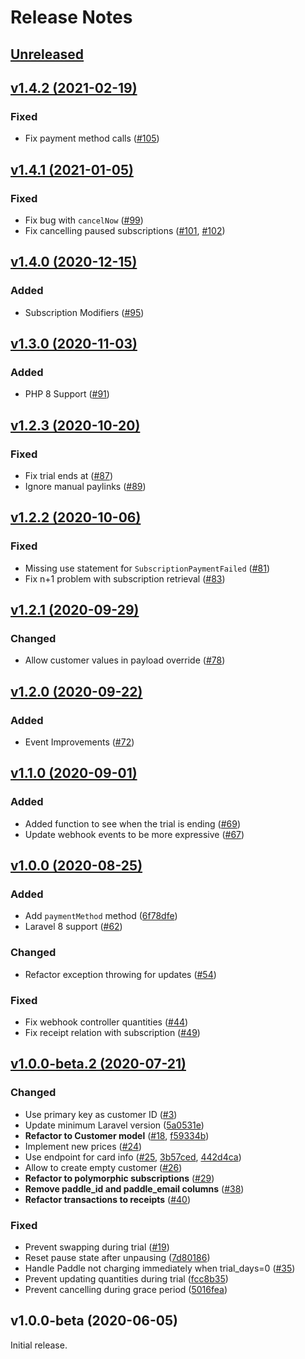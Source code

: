 # Release Notes

## [Unreleased](https://github.com/laravel/cashier-paddle/compare/v1.4.2...1.x)


## [v1.4.2 (2021-02-19)](https://github.com/laravel/cashier-paddle/compare/1.4.1...v1.4.2)

### Fixed
- Fix payment method calls ([#105](https://github.com/laravel/cashier-paddle/pull/105))


## [v1.4.1 (2021-01-05)](https://github.com/laravel/cashier-paddle/compare/1.4.0...v1.4.1)

### Fixed
- Fix bug with `cancelNow` ([#99](https://github.com/laravel/cashier-paddle/pull/99))
- Fix cancelling paused subscriptions ([#101](https://github.com/laravel/cashier-paddle/pull/101), [#102](https://github.com/laravel/cashier-paddle/pull/102))


## [v1.4.0 (2020-12-15)](https://github.com/laravel/cashier-paddle/compare/1.3.0...v1.4.0)

### Added
- Subscription Modifiers ([#95](https://github.com/laravel/cashier-paddle/pull/95))


## [v1.3.0 (2020-11-03)](https://github.com/laravel/cashier-paddle/compare/1.2.3...v1.3.0)

### Added
- PHP 8 Support ([#91](https://github.com/laravel/cashier-paddle/pull/91))


## [v1.2.3 (2020-10-20)](https://github.com/laravel/cashier-paddle/compare/1.2.2...v1.2.3)

### Fixed
- Fix trial ends at ([#87](https://github.com/laravel/cashier-paddle/pull/87))
- Ignore manual paylinks ([#89](https://github.com/laravel/cashier-paddle/pull/89))


## [v1.2.2 (2020-10-06)](https://github.com/laravel/cashier-paddle/compare/1.2.1...v1.2.2)

### Fixed
- Missing use statement for `SubscriptionPaymentFailed` ([#81](https://github.com/laravel/cashier-paddle/pull/81))
- Fix n+1 problem with subscription retrieval ([#83](https://github.com/laravel/cashier-paddle/pull/83))


## [v1.2.1 (2020-09-29)](https://github.com/laravel/cashier-paddle/compare/1.2.0...v1.2.1)

### Changed
- Allow customer values in payload override ([#78](https://github.com/laravel/cashier-paddle/pull/78))


## [v1.2.0 (2020-09-22)](https://github.com/laravel/cashier-paddle/compare/1.1.0...v1.2.0)

### Added
- Event Improvements ([#72](https://github.com/laravel/cashier-paddle/pull/72))


## [v1.1.0 (2020-09-01)](https://github.com/laravel/cashier-paddle/compare/1.0.0...v1.1.0)

### Added
- Added function to see when the trial is ending ([#69](https://github.com/laravel/cashier-paddle/pull/69))
- Update webhook events to be more expressive ([#67](https://github.com/laravel/cashier-paddle/pull/67))


## [v1.0.0 (2020-08-25)](https://github.com/laravel/cashier-paddle/compare/v1.0.0-beta.2...v1.0.0)

### Added
- Add `paymentMethod` method ([6f78dfe](https://github.com/laravel/cashier-paddle/commit/6f78dfe10a4fcb3033591385a1f20eb16412a8b7))
- Laravel 8 support ([#62](https://github.com/laravel/cashier-paddle/pull/62))

### Changed
- Refactor exception throwing for updates ([#54](https://github.com/laravel/cashier-paddle/pull/54))

### Fixed
- Fix webhook controller quantities ([#44](https://github.com/laravel/cashier-paddle/pull/44))
- Fix receipt relation with subscription ([#49](https://github.com/laravel/cashier-paddle/pull/49))


## [v1.0.0-beta.2 (2020-07-21)](https://github.com/laravel/cashier-paddle/compare/v1.0.0-beta...v1.0.0-beta.2)

### Changed
- Use primary key as customer ID ([#3](https://github.com/laravel/cashier-paddle/pull/3))
- Update minimum Laravel version ([5a0531e](https://github.com/laravel/cashier-paddle/commit/5a0531e8f595b080eed340290c4dd9dc9492d4ce))
- **Refactor to Customer model** ([#18](https://github.com/laravel/cashier-paddle/pull/18), [f59334b](https://github.com/laravel/cashier-paddle/commit/f59334b1b8cc34bf2b70b1ecb7f8fae3789f160c))
- Implement new prices ([#24](https://github.com/laravel/cashier-paddle/pull/24))
- Use endpoint for card info ([#25](https://github.com/laravel/cashier-paddle/pull/25), [3b57ced](https://github.com/laravel/cashier-paddle/commit/3b57ced575be3adcc77e0449540f8cb87f0f3559), [442d4ca](https://github.com/laravel/cashier-paddle/commit/442d4caad31f9a9a04266e86def0af13e1743633))
- Allow to create empty customer ([#26](https://github.com/laravel/cashier-paddle/pull/26))
- **Refactor to polymorphic subscriptions** ([#29](https://github.com/laravel/cashier-paddle/pull/29))
- **Remove paddle_id and paddle_email columns** ([#38](https://github.com/laravel/cashier-paddle/pull/38))
- **Refactor transactions to receipts** ([#40](https://github.com/laravel/cashier-paddle/pull/40))

### Fixed
- Prevent swapping during trial ([#19](https://github.com/laravel/cashier-paddle/pull/19))
- Reset pause state after unpausing ([7d80186](https://github.com/laravel/cashier-paddle/commit/7d80186450b440d453cb5da2bae4afba292e0190))
- Handle Paddle not charging immediately when trial_days=0 ([#35](https://github.com/laravel/cashier-paddle/pull/35))
- Prevent updating quantities during trial ([fcc8b35](https://github.com/laravel/cashier-paddle/commit/fcc8b35485b48d3a392c1e70c368502e69a12d4b))
- Prevent cancelling during grace period ([5016fea](https://github.com/laravel/cashier-paddle/commit/5016fea882bec694101aa07bba2be57ca534a794))


## v1.0.0-beta (2020-06-05)

Initial release.
